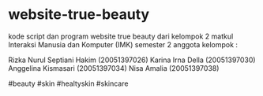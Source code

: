 # website-true-beauty

kode script dan program website true beauty dari kelompok 2 matkul Interaksi Manusia dan Komputer (IMK) semester 2 anggota kelompok :

Rizka Nurul Septiani Hakim (20051397026)
Karina Irna Della (20051397030)
Anggelina Kismasari (20051397034)
Nisa Amalia (20051397038)

#beauty #skin #healtyskin #skincare
